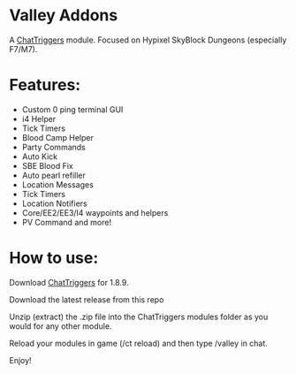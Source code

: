 # Valley Addons
A [ChatTriggers](https://chattriggers.com/) module. Focused on Hypixel SkyBlock Dungeons (especially F7/M7).

# Features:
 - Custom 0 ping terminal GUI <br>
 - i4 Helper <br>
 - Tick Timers <br>
 - Blood Camp Helper <br>
 - Party Commands <br>
 - Auto Kick <br>
 - SBE Blood Fix <br>
 - Auto pearl refiller
 - Location Messages
 - Tick Timers
 - Location Notifiers
 - Core/EE2/EE3/I4 waypoints and helpers
 - PV Command 
 and more!


# How to use:

Download [ChatTriggers](https://chattriggers.com/) for 1.8.9.

Download the latest release from this repo

Unzip (extract) the .zip file into the ChatTriggers modules folder as you would for any other module.

Reload your modules in game (/ct reload) and then type /valley in chat.

Enjoy!

<br>
<br>
